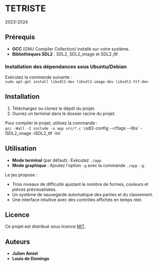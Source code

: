 
# TETRISTE  
2023-2024  

## Prérequis  
- **GCC** (GNU Compiler Collection) installé sur votre système.  
- **Bibliothèques SDL2** : SDL2, SDL2_image et SDL2_ttf.  

### Installation des dépendances sous Ubuntu/Debian  
Exécutez la commande suivante :  
`sudo apt-get install libsdl2-dev libsdl2-image-dev libsdl2-ttf-dev`  

## Installation  
1. Téléchargez ou clonez le dépôt du projet.  
2. Ouvrez un terminal dans le dossier racine du projet.  

Pour compiler le projet, utilisez la commande :  
`gcc -Wall -I include -o app src/*.c \`sdl2-config --cflags --libs\` -lSDL2_image -lSDL2_ttf -lm`  

## Utilisation  
- **Mode terminal** (par défaut) : Exécutez `./app`.  
- **Mode graphique** : Ajoutez l'option `-g` avec la commande `./app -g`.  

Le jeu propose :  
- Trois niveaux de difficulté ajustant le nombre de formes, couleurs et pièces prévisualisées.  
- Un système de sauvegarde automatique des parties et du classement.  
- Une interface intuitive avec des contrôles affichés en temps réel.  

## Licence  
Ce projet est distribué sous licence [MIT](https://fr.wikipedia.org/wiki/Licence_MIT).  

## Auteurs  
- **Julien Amiel**  
- **Louis de Domingo**  
